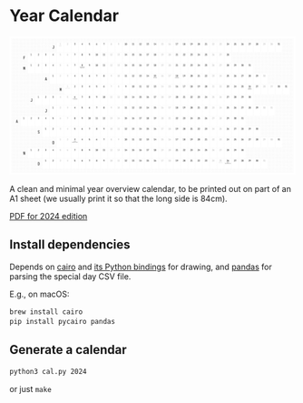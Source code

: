 # Year Calendar

[![Example](example.png)](editionen/cal_2024.pdf)

A clean and minimal year overview calendar, to be printed out on part of an A1 sheet (we usually print it so that the long side is 84cm). 

[PDF for 2024 edition](editionen/cal_2024.pdf)

## Install dependencies 

Depends on [cairo](https://www.cairographics.org/) and [its Python bindings](https://pycairo.readthedocs.io/) for drawing, and [pandas](https://pandas.pydata.org/) for parsing the special day CSV file.

E.g., on macOS:
```bash
brew install cairo
pip install pycairo pandas
```

## Generate a calendar

```bash
python3 cal.py 2024
```

or just `make`
